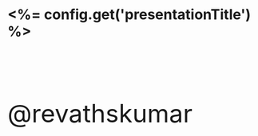 
# <%= config.get('presentationTitle') %>

<br/>
<br/>
<br/>
<br/>
<br/>

<span style="font-size:50px"> @revathskumar </span>
